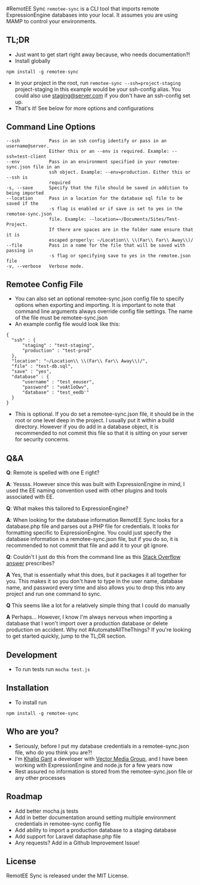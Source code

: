 #RemotEE Sync
```remotee-sync``` is a CLI tool that imports remote ExpressionEngine databases into your local. It assumes you are using MAMP to control your environments. 

## TL;DR
* Just want to get start right away because, who needs documentation?!
* Install globally
```
npm install -g remotee-sync
```
* In your project in the root, run ```remotee-sync --ssh=project-staging``` 
project-staging in this example would be your ssh-config alias. You could also 
use staging@server.com if you don't have an ssh-config set up.
* That's it! See below for more options and configurations


## Command Line Options
```
--ssh           Pass in an ssh config identify or pass in an username@server.
                Either this or an --env is required. Example: --ssh=test-client
--env           Pass in an environment specified in your remotee-sync.json file in an
                ssh object. Example: --env=production. Either this or --ssh is
                required
-s, --save      Specify that the file should be saved in addition to being imported
--location      Pass in a location for the database sql file to be saved if the
                -s flag is enabled or if save is set to yes in the remotee-sync.json
                file. Example: --location=~/Documents/Sites/Test-Project.
                If there are spaces are in the folder name ensure that it is
                escaped properly: ~/Location\\ \\(Far\\ Far\\ Away\\)/
--file          Pass in a name for the file that will be saved with passing in
                -s flag or specifying save to yes in the remotee.json file
-v, --verbose   Verbose mode.

```

## Remotee Config File
* You can also set an optional remotee-sync.json config file to specify options 
when exporting and importing. It is important to note that
command line arguments always override config file settings. The name of the
file must be remotee-sync.json
* An example config file would look like this:

```
{
  "ssh" : {
      "staging" : "test-staging",
      "production" : "test-prod"
  },
  "location": "~/Location\\ \\(Far\\ Far\\ Away\\)/",
  "file" : "test-db.sql",
  "save" : "yes",
  "database" : {
      "username" : "test_eeuser",
      "password" : "voAt1oOwv",
      "database" : "test_eedb'"
  }
}
```
* This is optional. If you do set a remotee-sync.json file, it should be in the root or one level deep in the
project. I usually put it within a build directory. However if you do add in a database object, it is recommended
to not commit this file so that it is sitting on your server for security concerns.

## Q&A
**Q**: Remote is spelled with one E right?

**A**: Yessss. However since this was built with ExpressionEngine in mind, I used the EE naming convention used with other plugins and tools associated with EE.


**Q**: What makes this tailored to ExpressionEngine?

**A**: When looking for the database information RemotEE Sync looks for a database.php file and parses out a PHP file for credentials. It looks for formatting specific to ExpressionEngine. You could just specify the database information in a remotee-sync.json file, but if you do so, it is recommended to not commit that file and add it to your git ignore.

**Q**: Couldn't I just do this from the command line as this [Stack Overflow answer](http://stackoverflow.com/questions/4888604/syncing-remote-database-to-local) prescribes?

**A** Yes, that is essentially what this does, but it packages it all together for you. This makes it so you don't have to type in the user name, database name, and password every time and also allows you to drop this into any project and run one command to sync.

**Q** This seems like a lot for a relatively simple thing that I could do manually

**A** Perhaps... However, I know I'm always nervous when importing a database that I won't import over a production database or delete production on accident. Why not #AutomateAllTheThings? If you're looking to get started quickly, jump to the TL;DR section.

## Development
- To run tests run ````mocha test.js````

## Installation
* To install run
```
npm install -g remotee-sync
```

## Who are you?
* Seriously, before I put my database credentials in a remotee-sync.json file, who do you think you are?!
* I’m [Khaliq Gant](https://twitter.com/khaliqgant) a developer with [Vector Media Group](http://www.vectormediagroup.com/), and I have been working with ExpressionEngine and node.js for a few years now
* Rest assured no information is stored from the remotee-sync.json file or any other processes

## Roadmap

* Add better mocha.js tests
* Add in better documentation around setting multiple environment credentials in remotee-sync config file
* Add ability to import a production database to a staging database
* Add support for Laravel dataphase.php file
* Any requests? Add in a Github Improvement Issue!



## License
RemotEE Sync is released under the MIT License.

